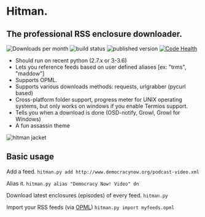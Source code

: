 Hitman.
=======
The professional RSS enclosure downloader.
-------------------------------------------
![Downloads per month](https://img.shields.io/pypi/dm/hitman.svg) ![build status](https://api.travis-ci.org/jrabbit/hitman.svg) ![published version](https://img.shields.io/pypi/v/hitman.svg) [![Code Health](https://landscape.io/github/jrabbit/hitman/master/landscape.svg?style=flat)](https://landscape.io/github/jrabbit/hitman/master)


+   Should run on recent python (2.7.x or 3-3.6)
+   Lets you reference feeds based on user defined aliases [ex: "trms", "maddow"]
+   Supports OPML.
+   Supports various downloads methods: requests, urlgrabber (pycurl based)
+   Cross-platform folder support, progress meter for UNIX operating systems, but only works on windows if you enable Termios support.
+   Tells you when a download is done (OSD-notify, Growl, Growl for Windows)
+   A fun assassin theme

![hitman jacket](http://upload.wikimedia.org/wikipedia/en/7/76/Hit_mancons.jpg)

Basic usage
-----------

Add a feed.
`hitman.py add http://www.democracynow.org/podcast-video.xml`

Alias it.
`hitman.py alias "Democracy Now! Video" dn`

Download latest enclosures (episodes) of every feed.
`hitman.py`

Import your RSS feeds (via [OPML](http://support.google.com/reader/bin/answer.py?hl=en&answer=70572))
`hitman.py import myfeeds.opml`
